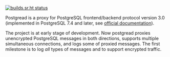 [![builds.sr.ht status](https://builds.sr.ht/~kirikaza/postgread.svg)](https://builds.sr.ht/~kirikaza/postgread?)

Postgread is a proxy for PostgreSQL frontend/backend protocol version 3.0 (implemented in PostgreSQL 7.4 and later, see [official documentation](https://www.postgresql.org/docs/current/protocol.html)).

The project is at early stage of development. Now postgread proxies unencrypted PostgreSQL messages in both directions, supports multiple simultaneous connections, and logs some of proxied messages. The first milestone is to log *all* types of messages and to support encrypted traffic.